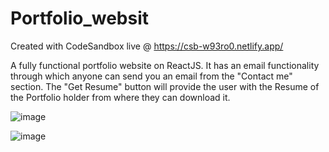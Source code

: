 # Portfolio_websit
Created with CodeSandbox
live @ https://csb-w93ro0.netlify.app/

A fully functional portfolio website on ReactJS.
It has an email functionality through which anyone can send you an email from the "Contact me" section. 
The "Get Resume" button will provide the user with the Resume of the Portfolio holder from where they can download it.

![image](https://user-images.githubusercontent.com/60565306/173526105-794bbec8-7137-429f-b9f9-0c782758fbb8.png)

![image](https://user-images.githubusercontent.com/60565306/173526184-560ca3a6-9aff-4be7-b1d2-68fa20569f9c.png)
